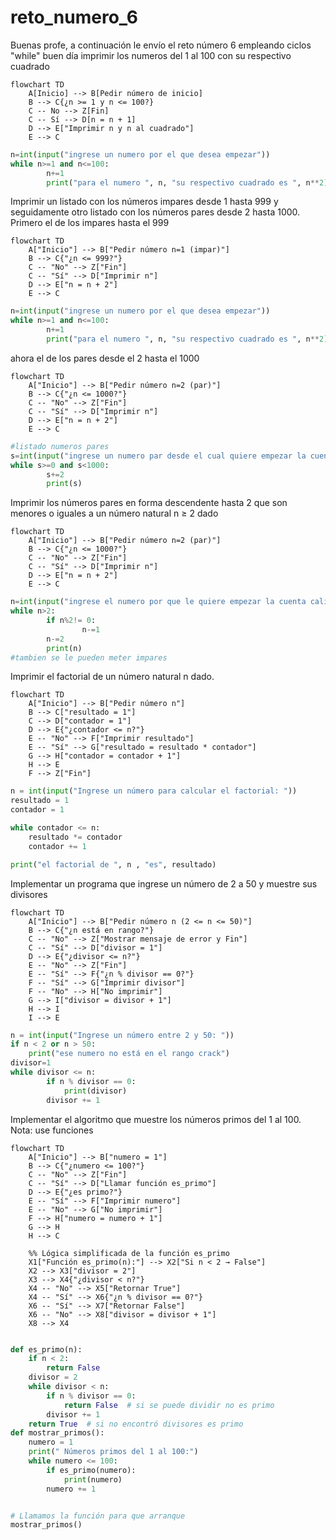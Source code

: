 # reto_numero_6
Buenas profe, a continuación le envío el reto número 6  empleando ciclos "while"
buen día
imprimir los numeros del 1 al 100 con su respectivo cuadrado

```mermaid
flowchart TD
    A[Inicio] --> B[Pedir número de inicio]
    B --> C{¿n >= 1 y n <= 100?}
    C -- No --> Z[Fin]
    C -- Sí --> D[n = n + 1]
    D --> E["Imprimir n y n al cuadrado"]
    E --> C
```
```python
n=int(input("ingrese un numero por el que desea empezar"))
while n>=1 and n<=100:
        n+=1
        print("para el numero ", n, "su respectivo cuadrado es ", n**2)
```
Imprimir un listado con los números impares desde 1 hasta 999 y seguidamente otro listado con los números pares desde 2 hasta 1000.
Primero el de los impares hasta el 999
```mermaid
flowchart TD
    A["Inicio"] --> B["Pedir número n=1 (impar)"]
    B --> C{"¿n <= 999?"}
    C -- "No" --> Z["Fin"]
    C -- "Sí" --> D["Imprimir n"]
    D --> E["n = n + 2"]
    E --> C

```
```python
n=int(input("ingrese un numero por el que desea empezar"))
while n>=1 and n<=100:
        n+=1
        print("para el numero ", n, "su respectivo cuadrado es ", n**2)
```
ahora el de los pares desde el 2 hasta el 1000
```mermaid
flowchart TD
    A["Inicio"] --> B["Pedir número n=2 (par)"]
    B --> C{"¿n <= 1000?"}
    C -- "No" --> Z["Fin"]
    C -- "Sí" --> D["Imprimir n"]
    D --> E["n = n + 2"]
    E --> C
```
```python
#listado numeros pares
s=int(input("ingrese un numero par desde el cual quiere empezar la cuenta para los pares"))
while s>=0 and s<1000:
        s+=2
        print(s)
```
Imprimir los números pares en forma descendente hasta 2 que son menores o iguales a un número natural n ≥ 2 dado
```mermaid
flowchart TD
    A["Inicio"] --> B["Pedir número n=2 (par)"]
    B --> C{"¿n <= 1000?"}
    C -- "No" --> Z["Fin"]
    C -- "Sí" --> D["Imprimir n"]
    D --> E["n = n + 2"]
    E --> C
```
```python
n=int(input("ingrese el numero por que le quiere empezar la cuenta calidoso"))
while n>2:
        if n%2!= 0:
                n-=1
        n-=2
        print(n)
#tambien se le pueden meter impares
```
Imprimir el factorial de un número natural n dado.
```mermaid
flowchart TD
    A["Inicio"] --> B["Pedir número n"]
    B --> C["resultado = 1"]
    C --> D["contador = 1"]
    D --> E{"¿contador <= n?"}
    E -- "No" --> F["Imprimir resultado"]
    E -- "Sí" --> G["resultado = resultado * contador"]
    G --> H["contador = contador + 1"]
    H --> E
    F --> Z["Fin"]
```
```python
n = int(input("Ingrese un número para calcular el factorial: "))
resultado = 1
contador = 1

while contador <= n:
    resultado *= contador
    contador += 1

print("el factorial de ", n , "es", resultado)
```
Implementar un programa que ingrese un número de 2 a 50 y muestre sus divisores
```mermaid
flowchart TD
    A["Inicio"] --> B["Pedir número n (2 <= n <= 50)"]
    B --> C{"¿n está en rango?"}
    C -- "No" --> Z["Mostrar mensaje de error y Fin"]
    C -- "Sí" --> D["divisor = 1"]
    D --> E{"¿divisor <= n?"}
    E -- "No" --> Z["Fin"]
    E -- "Sí" --> F{"¿n % divisor == 0?"}
    F -- "Sí" --> G["Imprimir divisor"]
    F -- "No" --> H["No imprimir"]
    G --> I["divisor = divisor + 1"]
    H --> I
    I --> E
```
```python
n = int(input("Ingrese un número entre 2 y 50: "))
if n < 2 or n > 50:
    print("ese numero no está en el rango crack")
divisor=1
while divisor <= n:
        if n % divisor == 0:
            print(divisor)
        divisor += 1
```
Implementar el algoritmo que muestre los números primos del 1 al 100. Nota: use funciones
```mermaid
flowchart TD
    A["Inicio"] --> B["numero = 1"]
    B --> C{"¿numero <= 100?"}
    C -- "No" --> Z["Fin"]
    C -- "Sí" --> D["Llamar función es_primo"]
    D --> E{"¿es primo?"}
    E -- "Sí" --> F["Imprimir numero"]
    E -- "No" --> G["No imprimir"]
    F --> H["numero = numero + 1"]
    G --> H
    H --> C

    %% Lógica simplificada de la función es_primo
    X1["Función es_primo(n):"] --> X2["Si n < 2 → False"]
    X2 --> X3["divisor = 2"]
    X3 --> X4{"¿divisor < n?"}
    X4 -- "No" --> X5["Retornar True"]
    X4 -- "Sí" --> X6{"¿n % divisor == 0?"}
    X6 -- "Sí" --> X7["Retornar False"]
    X6 -- "No" --> X8["divisor = divisor + 1"]
    X8 --> X4
```
```python

def es_primo(n):
    if n < 2:
        return False
    divisor = 2
    while divisor < n:
        if n % divisor == 0:
            return False  # si se puede dividir no es primo
        divisor += 1
    return True  # si no encontró divisores es primo
def mostrar_primos():
    numero = 1
    print(" Números primos del 1 al 100:")
    while numero <= 100:
        if es_primo(numero):
            print(numero)
        numero += 1


# Llamamos la función para que arranque
mostrar_primos()
```



